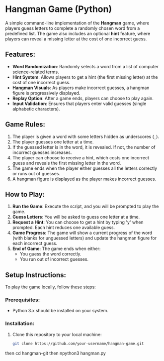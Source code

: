 # Hangman Game (Python)

A simple command-line implementation of the **Hangman** game, where players guess letters to complete a randomly chosen word from a predefined list. The game also includes an optional **hint** feature, where players can reveal a missing letter at the cost of one incorrect guess.

## Features:
- **Word Randomization**: Randomly selects a word from a list of computer science-related terms.
- **Hint System**: Allows players to get a hint (the first missing letter) at the cost of one incorrect guess.
- **Hangman Visuals**: As players make incorrect guesses, a hangman figure is progressively displayed.
- **Replay Option**: After a game ends, players can choose to play again.
- **Input Validation**: Ensures that players enter valid guesses (single alphabetic characters).

## Game Rules:
1. The player is given a word with some letters hidden as underscores (`_`).
2. The player guesses one letter at a time.
3. If the guessed letter is in the word, it is revealed. If not, the number of incorrect guesses increases.
4. The player can choose to receive a hint, which costs one incorrect guess and reveals the first missing letter in the word.
5. The game ends when the player either guesses all the letters correctly or runs out of guesses.
6. A hangman figure is displayed as the player makes incorrect guesses.

## How to Play:
1. **Run the Game**: Execute the script, and you will be prompted to play the game.
2. **Guess Letters**: You will be asked to guess one letter at a time.
3. **Request a Hint**: You can choose to get a hint by typing 'y' when prompted. Each hint reduces one available guess.
4. **Game Progress**: The game will show a current progress of the word (with blanks for unguessed letters) and update the hangman figure for each incorrect guess.
5. **End of Game**: The game ends when either:
   - You guess the word correctly.
   - You run out of incorrect guesses.

## Setup Instructions:
To play the game locally, follow these steps:

### Prerequisites:
- Python 3.x should be installed on your system.

### Installation:
1. Clone this repository to your local machine:
   ```bash
   git clone https://github.com/your-username/hangman-game.git
then cd hangman-git
then npython3 hangman.py
